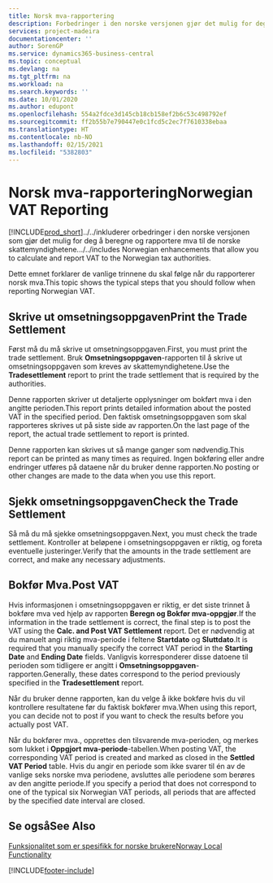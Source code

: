 ```yaml
---
title: Norsk mva-rapportering
description: Forbedringer i den norske versjonen gjør det mulig for deg å beregne og rapportere mva til de norske skattemyndighetene.
services: project-madeira
documentationcenter: ''
author: SorenGP
ms.service: dynamics365-business-central
ms.topic: conceptual
ms.devlang: na
ms.tgt_pltfrm: na
ms.workload: na
ms.search.keywords: ''
ms.date: 10/01/2020
ms.author: edupont
ms.openlocfilehash: 554a2fdce3d145cb18cb158ef2b6c53c498792ef
ms.sourcegitcommit: ff2b55b7e790447e0c1fcd5c2ec7f7610338ebaa
ms.translationtype: HT
ms.contentlocale: nb-NO
ms.lasthandoff: 02/15/2021
ms.locfileid: "5382803"
---
```

# <a name="norwegian-vat-reporting"></a><span data-ttu-id="de40e-103">Norsk mva-rapportering</span><span class="sxs-lookup"><span data-stu-id="de40e-103">Norwegian VAT Reporting</span></span>
[!INCLUDE[prod_short](../../includes/prod_short.md)]<span data-ttu-id="de40e-104">../../inkluderer orbedringer i den norske versjonen som gjør det mulig for deg å beregne og rapportere mva til de norske skattemyndighetene.</span><span class="sxs-lookup"><span data-stu-id="de40e-104">../../includes Norwegian enhancements that allow you to calculate and report VAT to the Norwegian tax authorities.</span></span>  

<span data-ttu-id="de40e-105">Dette emnet forklarer de vanlige trinnene du skal følge når du rapporterer norsk mva.</span><span class="sxs-lookup"><span data-stu-id="de40e-105">This topic shows the typical steps that you should follow when reporting Norwegian VAT.</span></span>  

## <a name="print-the-trade-settlement"></a><span data-ttu-id="de40e-106">Skrive ut omsetningsoppgaven</span><span class="sxs-lookup"><span data-stu-id="de40e-106">Print the Trade Settlement</span></span>  
<span data-ttu-id="de40e-107">Først må du må skrive ut omsetningsoppgaven.</span><span class="sxs-lookup"><span data-stu-id="de40e-107">First, you must print the trade settlement.</span></span> <span data-ttu-id="de40e-108">Bruk **Omsetningsoppgaven**-rapporten til å skrive ut omsetningsoppgaven som kreves av skattemyndighetene.</span><span class="sxs-lookup"><span data-stu-id="de40e-108">Use the **Tradesettlement** report to print the trade settlement that is required by the authorities.</span></span>  

<span data-ttu-id="de40e-109">Denne rapporten skriver ut detaljerte opplysninger om bokført mva i den angitte perioden.</span><span class="sxs-lookup"><span data-stu-id="de40e-109">This report prints detailed information about the posted VAT in the specified period.</span></span> <span data-ttu-id="de40e-110">Den faktisk omsetningsoppgaven som skal rapporteres skrives ut på siste side av rapporten.</span><span class="sxs-lookup"><span data-stu-id="de40e-110">On the last page of the report, the actual trade settlement to report is printed.</span></span>  

<span data-ttu-id="de40e-111">Denne rapporten kan skrives ut så mange ganger som nødvendig.</span><span class="sxs-lookup"><span data-stu-id="de40e-111">This report can be printed as many times as required.</span></span> <span data-ttu-id="de40e-112">Ingen bokføring eller andre endringer utføres på dataene når du bruker denne rapporten.</span><span class="sxs-lookup"><span data-stu-id="de40e-112">No posting or other changes are made to the data when you use this report.</span></span>  

## <a name="check-the-trade-settlement"></a><span data-ttu-id="de40e-113">Sjekk omsetningsoppgaven</span><span class="sxs-lookup"><span data-stu-id="de40e-113">Check the Trade Settlement</span></span>  
<span data-ttu-id="de40e-114">Så må du må sjekke omsetningsoppgaven.</span><span class="sxs-lookup"><span data-stu-id="de40e-114">Next, you must check the trade settlement.</span></span> <span data-ttu-id="de40e-115">Kontroller at beløpene i omsetningsoppgaven er riktig, og foreta eventuelle justeringer.</span><span class="sxs-lookup"><span data-stu-id="de40e-115">Verify that the amounts in the trade settlement are correct, and make any necessary adjustments.</span></span>  

## <a name="post-vat"></a><span data-ttu-id="de40e-116">Bokfør Mva.</span><span class="sxs-lookup"><span data-stu-id="de40e-116">Post VAT</span></span>  
<span data-ttu-id="de40e-117">Hvis informasjonen i omsetningsoppgaven er riktig, er det siste trinnet å bokføre mva ved hjelp av rapporten **Beregn og Bokfør mva-oppgjør**.</span><span class="sxs-lookup"><span data-stu-id="de40e-117">If the information in the trade settlement is correct, the final step is to post the VAT using the **Calc. and Post VAT Settlement** report.</span></span> <span data-ttu-id="de40e-118">Det er nødvendig at du manuelt angi riktig mva-periode i feltene **Startdato** og **Sluttdato**.</span><span class="sxs-lookup"><span data-stu-id="de40e-118">It is required that you manually specify the correct VAT period in the **Starting Date** and **Ending Date** fields.</span></span> <span data-ttu-id="de40e-119">Vanligvis korresponderer disse datoene til perioden som tidligere er angitt i **Omsetningsoppgaven**-rapporten.</span><span class="sxs-lookup"><span data-stu-id="de40e-119">Generally, these dates correspond to the period previously specified in the **Tradesettlement** report.</span></span>  

<span data-ttu-id="de40e-120">Når du bruker denne rapporten, kan du velge å ikke bokføre hvis du vil kontrollere resultatene før du faktisk bokfører mva.</span><span class="sxs-lookup"><span data-stu-id="de40e-120">When using this report, you can decide not to post if you want to check the results before you actually post VAT.</span></span>  

<span data-ttu-id="de40e-121">Når du bokfører mva., opprettes den tilsvarende mva-perioden, og merkes som lukket i **Oppgjort mva-periode**-tabellen.</span><span class="sxs-lookup"><span data-stu-id="de40e-121">When posting VAT, the corresponding VAT period is created and marked as closed in the **Settled VAT Period** table.</span></span> <span data-ttu-id="de40e-122">Hvis du angir en periode som ikke svarer til én av de vanlige seks norske mva periodene, avsluttes alle periodene som berøres av den angitte periode.</span><span class="sxs-lookup"><span data-stu-id="de40e-122">If you specify a period that does not correspond to one of the typical six Norwegian VAT periods, all periods that are affected by the specified date interval are closed.</span></span>  

## <a name="see-also"></a><span data-ttu-id="de40e-123">Se også</span><span class="sxs-lookup"><span data-stu-id="de40e-123">See Also</span></span>  
 [<span data-ttu-id="de40e-124">Funksjonalitet som er spesifikk for norske brukere</span><span class="sxs-lookup"><span data-stu-id="de40e-124">Norway Local Functionality</span></span>](norway-local-functionality.md)


[!INCLUDE[footer-include](../../includes/footer-banner.md)]